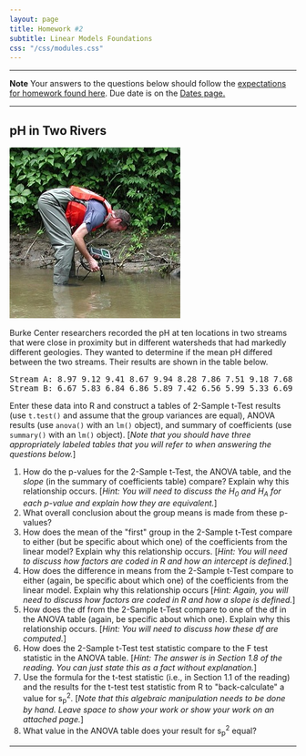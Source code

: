 ```yaml
---
layout: page
title: Homework #2
subtitle: Linear Models Foundations
css: "/css/modules.css"
---
```


----

<div class="alert alert-warning">
  <strong>Note</strong> Your answers to the questions below should follow the <a href="../../resources/hwformat" target="_blank">expectations for homework found here</a>. Due date is on the <a href="../../resources/Dates-Current" target="_blank">Dates page.</a>
</div>

----

## pH in Two Rivers
<img src="../zimgs/pHrivers.jpg" alt="Measuring pH" class="img-right">

Burke Center researchers recorded the pH at ten locations in two streams that were close in proximity but in different watersheds that had markedly different geologies. They wanted to determine if the mean pH differed between the two streams. Their results are shown in the table below.

<pre>
Stream A: 8.97 9.12 9.41 8.67 9.94 8.28 7.86 7.51 9.18 7.68
Stream B: 6.67 5.83 6.84 6.86 5.89 7.42 6.56 5.99 5.33 6.69
</pre>

Enter these data into R and construct a tables of 2-Sample t-Test results (use `t.test()` and assume that the group variances are equal), ANOVA results (use `anova()` with an `lm()` object), and summary of coefficients (use `summary()` with an `lm()` object). [*Note that you should have three appropriately labeled tables that you will refer to when answering the questions below.*]

1. How do the p-values for the 2-Sample t-Test, the ANOVA table, and the *slope* (in the summary of coefficients table) compare? Explain why this relationship occurs. [*Hint: You will need to discuss the H<sub>0</sub> and H<sub>A</sub> for each p-value and explain how they are equivalent.*]
1. What overall conclusion about the group means is made from these p-values?
1. How does the mean of the "first" group in the 2-Sample t-Test compare to either (but be specific about which one) of the coefficients from the linear model? Explain why this relationship occurs. [*Hint: You will need to discuss how factors are coded in R and how an intercept is defined.*]
1. How does the difference in means from the 2-Sample t-Test compare to either (again, be specific about which one) of the coefficients from the linear model. Explain why this relationship occurs [*Hint: Again, you will need to discuss how factors are coded in R and how a slope is defined.*]
1. How does the df from the 2-Sample t-Test compare to one of the df in the ANOVA table (again, be specific about which one). Explain why this relationship occurs. [*Hint: You will need to discuss how these df are computed.*]
1. How does the 2-Sample t-Test test statistic compare to the F test statistic in the ANOVA table. [*Hint: The answer is in Section 1.8 of the reading. You can just state this as a fact without explanation.*]
1. Use the formula for the t-test statistic (i.e., in Section 1.1 of the reading) and the results for the t-test test statistic from R to "back-calculate" a value for s<sub>p</sub><sup>2</sup>. [*Note that this algebraic manipulation needs to be done by hand. Leave space to show your work or show your work on an attached page.*]
1. What value in the ANOVA table does your result for s<sub>p</sub><sup>2</sup> equal?

----
